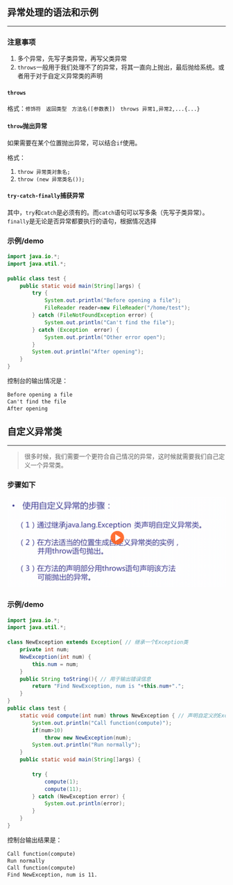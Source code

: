 ## 异常处理的语法和示例
***

### 注意事项
1. 多个异常，先写子类异常，再写父类异常
2. `throws`一般用于我们处理不了的异常，将其一直向上抛出，最后抛给系统。或者用于对于自定义异常类的声明

#### `throws`
格式：`修饰符　返回类型　方法名([参数表])　throws 异常1,异常2,...{...}`

#### `throw`抛出异常
如果需要在某个位置抛出异常，可以结合`if`使用。

格式：
1. `throw 异常类对象名;`
2. `throw (new 异常类名());`

#### `try-catch-finally`捕获异常
其中，`try`和`catch`是必须有的。而`catch`语句可以写多条（先写子类异常）。`finally`是无论是否异常都要执行的语句，根据情况选择

### 示例/demo
```java
import java.io.*;
import java.util.*;

public class test {
    public static void main(String[]args) {
        try {
            System.out.println("Before opening a file");
            FileReader reader=new FileReader("/home/test");
        } catch (FileNotFoundException error) {
            System.out.println("Can't find the file");
        } catch (Exception  error) {
            System.out.println("Other error open");
        }
        System.out.println("After opening");
    }
}
```

控制台的输出情况是：
```
Before opening a file
Can't find the file
After opening
```

## 自定义异常类
***
> 很多时候，我们需要一个更符合自己情况的异常，这时候就需要我们自己定义一个异常类。

### 步骤如下
![自定义异常类.png](./image/java异常处理/自定义异常类.png)


### 示例/demo
```java
import java.io.*;
import java.util.*;

class NewException extends Exception{ // 继承一个Exception类
    private int num;
    NewException(int num) {
        this.num = num;
    }
    public String toString(){ // 用于输出错误信息
        return "Find NewException, num is "+this.num+".";
    }
}
public class test {
    static void compute(int num) throws NewException { // 声明自定义的Exception 不需要extends
        System.out.println("Call function(compute)");
        if(num>10)
            throw new NewException(num);
        System.out.println("Run normally");
    }
    public static void main(String[]args) {

        try {
            compute(1);
            compute(11);
        } catch (NewException error) {
            System.out.println(error);
        }
    }
}

```

控制台输出结果是：
```
Call function(compute)
Run normally
Call function(compute)
Find NewException, num is 11.
```
